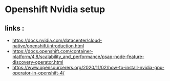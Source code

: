 # Openshift Nvidia setup

## links : 

   * https://docs.nvidia.com/datacenter/cloud-native/openshift/introduction.html
   * https://docs.openshift.com/container-platform/4.8/scalability_and_performance/psap-node-feature-discovery-operator.html
   * https://www.opensourcerers.org/2020/11/02/how-to-install-nvidia-gpu-operator-in-openshift-4/


